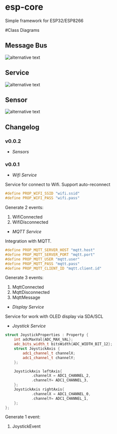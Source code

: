 # esp-core

Simple framework for ESP32/ESP8266

#Class Diagrams
## Message Bus
![alternative text](http://www.plantuml.com/plantuml/proxy?cache=no&src=https://raw.githubusercontent.com/darvik80/esp-core/sensor/puml/MessageBus.puml)

## Service
![alternative text](http://www.plantuml.com/plantuml/proxy?cache=no&src=https://raw.githubusercontent.com/darvik80/esp-core/sensor/puml/Service.puml)

## Sensor
![alternative text](http://www.plantuml.com/plantuml/proxy?cache=no&src=https://raw.githubusercontent.com/darvik80/esp-core/sensor/puml/Sensor.puml)

## Changelog

### v0.0.2

* *Sensors*

### v0.0.1
* *Wifi Service*

Service for connect to Wifi. Support auto-reconnect
```cpp
#define PROP_WIFI_SSID "wifi.ssid"
#define PROP_WIFI_PASS "wifi.pass"
```
Generate 2 events:
1. WifiConnected
2. WifiDisconnected

* *MQTT Service*

Integration with MQTT.

```cpp
#define PROP_MQTT_SERVER_HOST "mqtt.host"
#define PROP_MQTT_SERVER_PORT "mqtt.port"
#define PROP_MQTT_USER "mqtt.user"
#define PROP_MQTT_PASS "mqtt.pass"
#define PROP_MQTT_CLIENT_ID "mqtt.client.id"
```
Generate 3 events:
1. MqttConnected
2. MqttDisconnected
3. MqttMessage

* *Display Service* 

Service for work with OLED display via SDA/SCL

* *Joystick Service*
```cpp
struct JoystickProperties : Property {
    int adcMaxVal{ADC_MAX_VAL};
    adc_bits_width_t bitsWidth{ADC_WIDTH_BIT_12};
    struct JoystickAxis {
        adc1_channel_t channelX;
        adc1_channel_t channelY;
    };

    JoystickAxis leftAxis{
            .channelX = ADC1_CHANNEL_2,
            .channelY= ADC1_CHANNEL_3,
    };
    JoystickAxis rightAxis{
            .channelX = ADC1_CHANNEL_0,
            .channelY= ADC1_CHANNEL_1,
    };
};
```
Generate 1 event:
1. JoystickEvent

